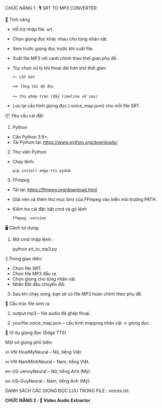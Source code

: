 CHỨC NĂNG 1 : 🎙️ SRT TO MP3 CONVERTER

🚀 Tính năng
- Hỗ trợ nhập file .srt.

- Chọn giọng đọc khác nhau cho từng nhân vật.

- Xem trước giọng đọc trước khi xuất file.

- Xuất file MP3 với canh chỉnh theo thời gian phụ đề.

- Tùy chọn xử lý khi thoại dài hơn slot thời gian:

      +✂️ Cắt bớt
    
      +⏩ Tăng tốc độ đọc
    
      +↔️ Cho phép tràn (đẩy timeline về sau)

- Lưu lại cấu hình giọng đọc (.voice_map.json) cho mỗi file SRT.

📦 Yêu cầu cài đặt:

1. Python
- Cần Python 3.9+.
- Tải Python tại: https://www.python.org/downloads/

2. Thư viện Python
- Chạy lệnh:

      pip install edge-tts pydub

3. FFmpeg
- Tải tại: https://ffmpeg.org/download.html
- Giải nén và thêm thư mục bin/ của FFmpeg vào biến môi trường PATH.
- Kiểm tra cài đặt: bật cmd và gõ lệnh

      ffmpeg -version

🖥️ Cách sử dụng:

1. Mở cmd nhập lệnh :

    python srt_to_mp3.py

2.Trong giao diện:
- Chọn file SRT.
- Chọn file MP3 đầu ra.
- Chọn giọng cho từng nhân vật.
- Nhấn Bắt đầu chuyển đổi.

3. Sau khi chạy xong, bạn sẽ có file MP3 hoàn chỉnh theo phụ đề.

📂 Cấu trúc file sinh ra

1. output.mp3 – file audio đã ghép thoại.

2. yourfile.voice_map.json – cấu hình mapping nhân vật → giọng đọc.

🎯 Ví dụ giọng đọc (Edge TTS)

Một số giọng phổ biến:

vi-VN-HoaiMyNeural – Nữ, tiếng Việt.

vi-VN-NamMinhNeural – Nam, tiếng Việt.

en-US-JennyNeural – Nữ, tiếng Anh (Mỹ).

en-US-GuyNeural – Nam, tiếng Anh (Mỹ).

DANH SÁCH CÁC GIỌNG ĐỌC LƯU TRONG FILE : voices.txt

**CHỨC NĂNG 2 : 🎵 Video Audio Extractor**

